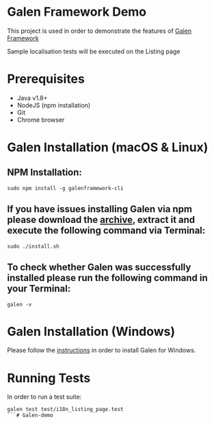 Galen Framework Demo
=====================================

This project is used in order to demonstrate the features of [Galen Framework](http://galenframework.com)

Sample localisation tests will be executed on the Listing page


Prerequisites
=====================================

- Java v1.8+
- NodeJS (npm installation)
- Git
- Chrome browser


Galen Installation (macOS & Linux)
=====================================

NPM Installation:
-------------------------------------
```
sudo npm install -g galenframework-cli
```

If you have issues installing Galen via npm please download the [archive](http://galenframework.com/download/), extract it and execute the following command via Terminal:
-------------------------------------
```
sudo ./install.sh
```

To check whether Galen was successfully installed please run the following command in your Terminal:
-------------------------------------
```
galen -v
```

Galen Installation (Windows)
=====================================
Please follow the [instructions](http://mindengine.net/post/2014-01-08-configuring-galen-framework-for-windows/#.X5aMOZNKhsM) in order to install Galen for Windows.

Running Tests
=====================================


In order to run a test suite:

```
galen test test/i18n_listing_page.test
```# Galen-demo
